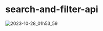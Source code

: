 # search-and-filter-api
![2023-10-28_01h53_59](https://github.com/ga245004/search-and-filter-api/assets/4664063/ced33224-139d-4aea-8c44-48284d6520a4)
